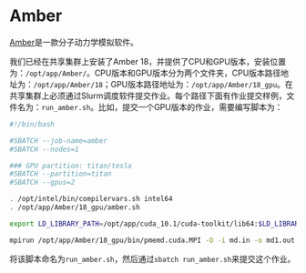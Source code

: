 # Amber

[Amber](http://ambermd.org/)是一款分子动力学模拟软件。

我们已经在共享集群上安装了Amber 18，并提供了CPU和GPU版本，安装位置为：`/opt/app/Amber/`。CPU版本和GPU版本分为两个文件夹，CPU版本路径地址为：`/opt/app/Amber/18`；GPU版本路径地址为：`/opt/app/Amber/18_gpu`。在共享集群上必须通过Slurm调度软件提交作业。每个路径下面有作业提交样例，文件名为：`run_amber.sh`。比如，提交一个GPU版本的作业，需要编写脚本为：

```bash
#!/bin/bash

#SBATCH --job-name=amber
#SBATCH --nodes=1

### GPU partition: titan/tesla
#SBATCH --partition=titan
#SBATCH --gpus=2

. /opt/intel/bin/compilervars.sh intel64
. /opt/app/Amber/18_gpu/amber.sh

export LD_LIBRARY_PATH=/opt/app/cuda_10.1/cuda-toolkit/lib64:$LD_LIBRARY_PATH

mpirun /opt/app/Amber/18_gpu/bin/pmemd.cuda.MPI -O -i md.in -o md1.out -p 5myr_w.prmtop -c eq5.rst -r md1.rst -x md1.mdcrd
```

将该脚本命名为`run_amber.sh`，然后通过`sbatch run_amber.sh`来提交这个作业。



